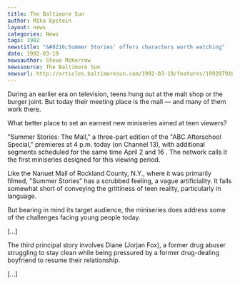 ```yaml
---
title: The Baltimore Sun
author: Mika Epstein
layout: news
categories: News
tags: 1992
newstitle: "&#8216;Summer Stories' offers characters worth watching"  
date: 1992-03-19
newsauthor: Steve McKerrow  
newssource: The Baltimore Sun  
newsurl: http://articles.baltimoresun.com/1992-03-19/features/1992079104\_1\_summer-stories-mall-miniseries  
---
```


During an earlier era on television, teens hung out at the malt shop or the burger joint. But today their meeting place is the mall &#8212; and many of them work there.

What better place to set an earnest new miniseries aimed at teen viewers?

"Summer Stories: The Mall," a three-part edition of the "ABC Afterschool Special," premieres at 4 p.m. today (on Channel 13), with additional segments scheduled for the same time April 2 and 16 . The network calls it the first miniseries designed for this viewing period.

Like the Nanuet Mall of Rockland County, N.Y., where it was primarily filmed, "Summer Stories" has a scrubbed feeling, a vague artificiality. It falls somewhat short of conveying the grittiness of teen reality, particularly in language.

But bearing in mind its target audience, the miniseries does address some of the challenges facing young people today.

[...]

The third principal story involves Diane (Jorjan Fox), a former drug abuser struggling to stay clean while being pressured by a former drug-dealing boyfriend to resume their relationship.

[...]

